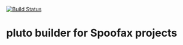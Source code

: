 [![Build Status](https://travis-ci.org/pluto-build/build-spoofax.svg?branch=master)](https://travis-ci.org/pluto-build/build-spoofax)

# pluto builder for Spoofax projects
